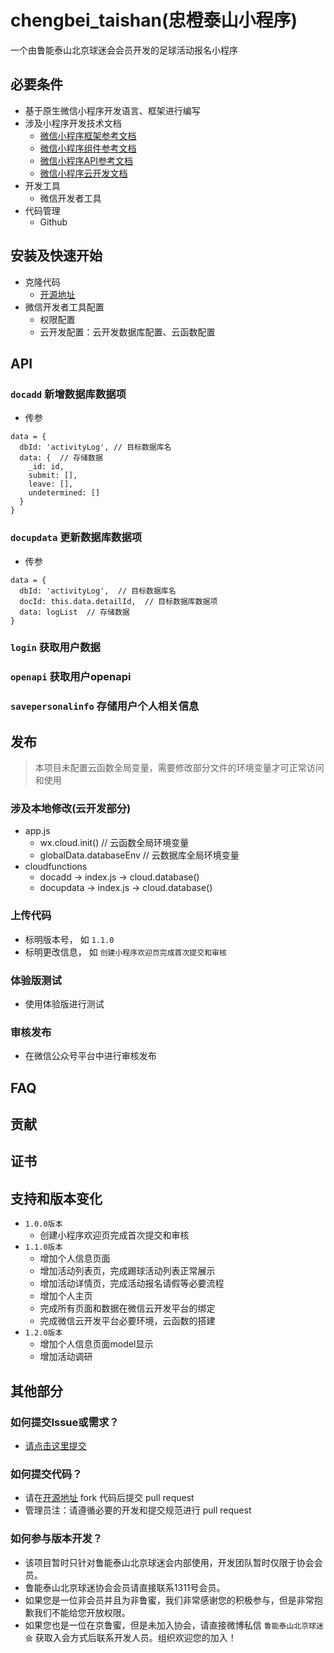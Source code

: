 # chengbei_taishan(忠橙泰山小程序)
一个由鲁能泰山北京球迷会会员开发的足球活动报名小程序

## 必要条件
* 基于原生微信小程序开发语言、框架进行编写
* 涉及小程序开发技术文档
	* [微信小程序框架参考文档](https://developers.weixin.qq.com/miniprogram/dev/reference/)
	* [微信小程序组件参考文档](https://developers.weixin.qq.com/miniprogram/dev/component/)
	* [微信小程序API参考文档](https://developers.weixin.qq.com/miniprogram/dev/api/)
	* [微信小程序云开发文档](https://developers.weixin.qq.com/miniprogram/dev/wxcloud/basis/getting-started.html)
* 开发工具
	* 微信开发者工具
* 代码管理
	* Github

## 安装及快速开始
* 克隆代码
	* [开源地址](https://github.com/ts-peking/chengbei_taishan)
* 微信开发者工具配置
	* 权限配置
	* 云开发配置：云开发数据库配置、云函数配置

## API
### `docadd` 新增数据库数据项
* 传参

```
data = {
  dbId: 'activityLog', // 目标数据库名
  data: {  // 存储数据
    _id: id,
    submit: [],
    leave: [],
    undetermined: []
  }
}
```

### `docupdata` 更新数据库数据项
* 传参

```
data = {
  dbId: 'activityLog',  // 目标数据库名
  docId: this.data.detailId,  // 目标数据库数据项
  data: logList  // 存储数据
}
```

### `login` 获取用户数据
### `openapi` 获取用户openapi
### `savepersonalinfo` 存储用户个人相关信息

## 发布

> 本项目未配置云函数全局变量，需要修改部分文件的环境变量才可正常访问和使用

### 涉及本地修改(云开发部分)
* app.js
  * wx.cloud.init()  // 云函数全局环境变量
  * globalData.databaseEnv  // 云数据库全局环境变量
* cloudfunctions
  * docadd -> index.js -> cloud.database()
  * docupdata -> index.js -> cloud.database()

### 上传代码
* 标明版本号， 如 `1.1.0`
* 标明更改信息， 如 `创建小程序欢迎页完成首次提交和审核`

### 体验版测试
* 使用体验版进行测试

### 审核发布
* 在微信公众号平台中进行审核发布

## FAQ

## 贡献

## 证书

## 支持和版本变化
* `1.0.0版本`
	* 创建小程序欢迎页完成首次提交和审核
* `1.1.0版本`
	* 增加个人信息页面
	* 增加活动列表页，完成踢球活动列表正常展示
	* 增加活动详情页，完成活动报名请假等必要流程
	* 增加个人主页
	* 完成所有页面和数据在微信云开发平台的绑定
	* 完成微信云开发平台必要环境，云函数的搭建
* `1.2.0版本`
  * 增加个人信息页面model显示
  * 增加活动调研

## 其他部分
### 如何提交Issue或需求？
* [请点击这里提交](https://github.com/ts-peking/chengbei_taishan/issues)

### 如何提交代码？
* 请在[开源地址](https://github.com/ts-peking/chengbei_taishan) fork 代码后提交 pull request
* 管理员注：请遵循必要的开发和提交规范进行 pull request

### 如何参与版本开发？
* 该项目暂时只针对鲁能泰山北京球迷会内部使用，开发团队暂时仅限于协会会员。
* 鲁能泰山北京球迷协会会员请直接联系1311号会员。
* 如果您是一位非会员并且为非鲁蜜，我们非常感谢您的积极参与，但是非常抱歉我们不能给您开放权限。
* 如果您也是一位在京鲁蜜，但是未加入协会，请直接微博私信 `鲁能泰山北京球迷会` 获取入会方式后联系开发人员。组织欢迎您的加入！